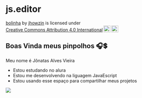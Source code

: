 # js.editor
<p xmlns:cc="http://creativecommons.org/ns#" xmlns:dct="http://purl.org/dc/terms/"><a property="dct:title" rel="cc:attributionURL" href="https://jhowzinx1.github.io/js.editor/">bolinha</a> by <a rel="cc:attributionURL dct:creator" property="cc:attributionName" href="https://github.com/jhowzinx1/jhowzinx1">jhowzin</a> is licensed under <a href="https://creativecommons.org/licenses/by/4.0/?ref=chooser-v1" target="_blank" rel="license noopener noreferrer" style="display:inline-block;">Creative Commons Attribution 4.0 International<img style="height:22px!important;margin-left:3px;vertical-align:text-bottom;" src="https://mirrors.creativecommons.org/presskit/icons/cc.svg?ref=chooser-v1" alt=""><img style="height:22px!important;margin-left:3px;vertical-align:text-bottom;" src="https://mirrors.creativecommons.org/presskit/icons/by.svg?ref=chooser-v1" alt=""></a></p>



## **Boas Vinda meus pinpolhos** 🎧💲
Meu nome é Jônatas Alves Vieira  

 - Estou estudando no alura
 - Estou me desenvolvendo na liguagem JavaEscript
 - Estou usando esse espaço para compartilhar meus projetos

![](https://media1.tenor.com/m/aYOYlFnh6esAAAAC/geto-suguru-jujutsu-kaisen.gif)



<!--


